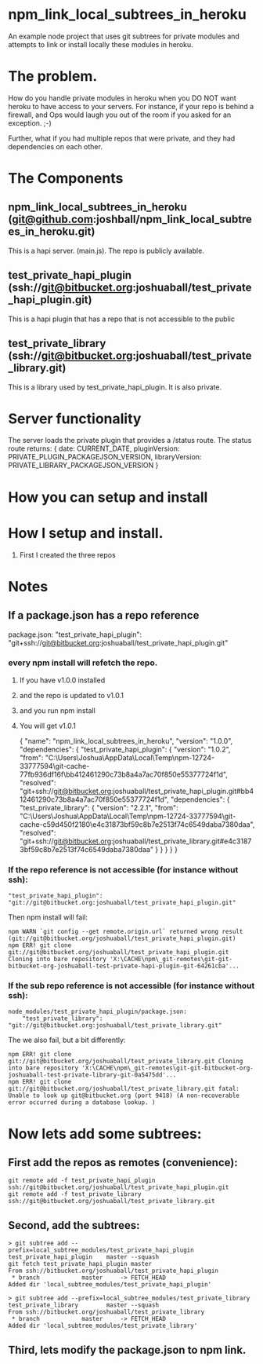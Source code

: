 # npm_link_local_subtrees_in_heroku
An example node project that uses git subtrees for private modules and attempts to link or install locally these modules in heroku.

# The problem.
How do you handle private modules in heroku when you DO NOT want heroku to have access to your servers. For instance, if your
repo is behind a firewall, and Ops would laugh you out of the room if you asked for an exception. ;-)

Further, what if you had multiple repos that were private, and they had dependencies on each other.


# The Components

## npm_link_local_subtrees_in_heroku (git@github.com:joshball/npm_link_local_subtrees_in_heroku.git)
This is a hapi server. (main.js). The repo is publicly available.

## test_private_hapi_plugin (ssh://git@bitbucket.org:joshuaball/test_private_hapi_plugin.git)
This is a hapi plugin that has a repo that is not accessible to the public

## test_private_library (ssh://git@bitbucket.org:joshuaball/test_private_library.git)
This is a library used by test_private_hapi_plugin. It is also private.

# Server functionality
The server loads the private plugin that provides a /status route. The status route returns:
    {
        date: CURRENT_DATE,
        pluginVersion: PRIVATE_PLUGIN_PACKAGEJSON_VERSION,
        libraryVersion: PRIVATE_LIBRARY_PACKAGEJSON_VERSION
    }

# How you can setup and install


# How I setup and install.
1. First I created the three repos


# Notes

## If a package.json has a repo reference
package.json: "test_private_hapi_plugin": "git+ssh://git@bitbucket.org:joshuaball/test_private_hapi_plugin.git"

### every npm install will refetch the repo.
1. If you have v1.0.0 installed
2. and the repo is updated to v1.0.1
3. and you run npm install
4. You will get v1.0.1

    {
      "name": "npm_link_local_subtrees_in_heroku",
      "version": "1.0.0",
      "dependencies": {
        "test_private_hapi_plugin": {
          "version": "1.0.2",
          "from": "C:\\Users\\Joshua\\AppData\\Local\\Temp\\npm-12724-33777594\\git-cache-77fb936df16f\\bb412461290c73b8a4a7ac70f850e55377724f1d",
          "resolved": "git+ssh://git@bitbucket.org:joshuaball/test_private_hapi_plugin.git#bb412461290c73b8a4a7ac70f850e55377724f1d",
          "dependencies": {
            "test_private_library": {
              "version": "2.2.1",
              "from": "C:\\Users\\Joshua\\AppData\\Local\\Temp\\npm-12724-33777594\\git-cache-c59d450f2180\\e4c31873bf59c8b7e2513f74c6549daba7380daa",
              "resolved": "git+ssh://git@bitbucket.org:joshuaball/test_private_library.git#e4c31873bf59c8b7e2513f74c6549daba7380daa"
            }
          }
        }
      }
    }



### If the repo reference is not accessible (for instance without ssh):
    "test_private_hapi_plugin": "git://git@bitbucket.org:joshuaball/test_private_hapi_plugin.git"

Then npm install will fail:

    npm WARN `git config --get remote.origin.url` returned wrong result (git://git@bitbucket.org/joshuaball/test_private_hapi_plugin.git)
    npm ERR! git clone git://git@bitbucket.org/joshuaball/test_private_hapi_plugin.git Cloning into bare repository 'X:\CACHE\npm\_git-remotes\git-git-bitbucket-org-joshuaball-test-private-hapi-plugin-git-64261cba'...

### If the sub repo reference is not accessible (for instance without ssh):
    node_modules/test_private_hapi_plugin/package.json:
        "test_private_library": "git://git@bitbucket.org:joshuaball/test_private_library.git"

The we also fail, but a bit differently:

    npm ERR! git clone git://git@bitbucket.org/joshuaball/test_private_library.git Cloning into bare repository 'X:\CACHE\npm\_git-remotes\git-git-bitbucket-org-joshuaball-test-private-library-git-0a5475dd'...
    npm ERR! git clone git://git@bitbucket.org/joshuaball/test_private_library.git fatal: Unable to look up git@bitbucket.org (port 9418) (A non-recoverable error occurred during a database lookup. )

# Now lets add some subtrees:

## First add the repos as remotes (convenience):
    git remote add -f test_private_hapi_plugin  ssh://git@bitbucket.org/joshuaball/test_private_hapi_plugin.git
    git remote add -f test_private_library      ssh://git@bitbucket.org/joshuaball/test_private_library.git

## Second, add the subtrees:

    > git subtree add --prefix=local_subtree_modules/test_private_hapi_plugin     test_private_hapi_plugin    master --squash
    git fetch test_private_hapi_plugin master
    From ssh://bitbucket.org/joshuaball/test_private_hapi_plugin
     * branch            master     -> FETCH_HEAD
    Added dir 'local_subtree_modules/test_private_hapi_plugin'

    > git subtree add --prefix=local_subtree_modules/test_private_library         test_private_library        master --squash
    From ssh://bitbucket.org/joshuaball/test_private_library
     * branch            master     -> FETCH_HEAD
    Added dir 'local_subtree_modules/test_private_library'

## Third, lets modify the package.json to npm link.
